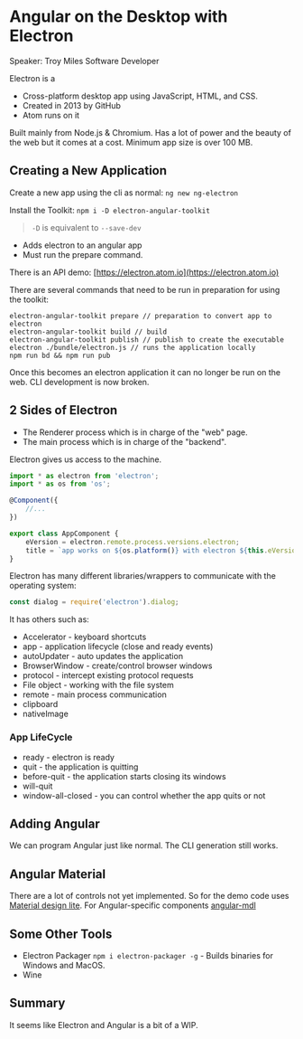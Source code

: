# Angular on the Desktop with Electron
Speaker: Troy Miles
Software Developer

Electron is a
- Cross-platform desktop app using JavaScript, HTML, and CSS.
- Created in 2013 by GitHub
- Atom runs on it

Built mainly from Node.js & Chromium.  Has a lot of power and the beauty of the web but it comes at a cost.  Minimum app size is over 100 MB.

## Creating a New Application
Create a new app using the cli as normal: `ng new ng-electron`

Install the Toolkit: `npm i -D electron-angular-toolkit`
> `-D` is equivalent to `--save-dev`
- Adds electron to an angular app
- Must run the prepare command.

There is an API demo: [https://electron.atom.io](https://electron.atom.io)

There are several commands that need to be run in preparation for using the toolkit: 

```
electron-angular-toolkit prepare // preparation to convert app to electron
electron-angular-toolkit build // build
electron-angular-toolkit publish // publish to create the executable
electron ./bundle/electron.js // runs the application locally
npm run bd && npm run pub
```

Once this becomes an electron application it can no longer be run on the web.  CLI development is now broken.

## 2 Sides of Electron
- The Renderer process which is in charge of the "web" page.
- The main process which is in charge of the "backend".

Electron gives us access to the machine.

```ts
import * as electron from 'electron';
import * as os from 'os';

@Component({
    //...
})

export class AppComponent {
    eVersion = electron.remote.process.versions.electron;
    title = `app works on ${os.platform()} with electron ${this.eVersion}!`;
}
```

Electron has many different libraries/wrappers to communicate with the operating system:
```js
const dialog = require('electron').dialog;
```

It has others such as:
- Accelerator - keyboard shortcuts
- app - application lifecycle (close and ready events)
- autoUpdater - auto updates the application
- BrowserWindow - create/control browser windows
- protocol - intercept existing protocol requests
- File object - working with the file system
- remote - main process communication
- clipboard
- nativeImage

### App LifeCycle
- ready - electron is ready
- quit - the application is quitting
- before-quit - the application starts closing its windows
- will-quit
- window-all-closed - you can control whether the app quits or not

## Adding Angular
We can program Angular just like normal.  The CLI generation still works.

## Angular Material
There are a lot of controls not yet implemented.  So for the demo code uses [Material design lite](https://getmdl.io/).  For Angular-specific components [angular-mdl](http://mseemann.io/angular2-mdl/)

## Some Other Tools
- Electron Packager `npm i electron-packager -g` - Builds binaries for Windows and MacOS.
- Wine

## Summary
It seems like Electron and Angular is a bit of a WIP.

